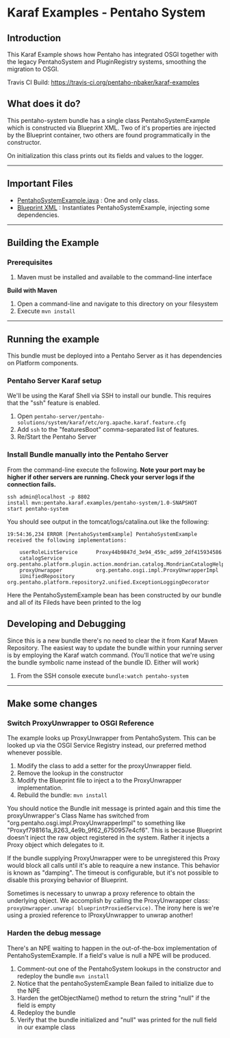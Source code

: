 # Karaf Examples - Pentaho System
## Introduction
This Karaf Example shows how Pentaho has integrated OSGI together with the legacy PentahoSystem and PluginRegistry systems, smoothing the migration to OSGI. 

Travis CI Build: https://travis-ci.org/pentaho-nbaker/karaf-examples

## What does it do?
This pentaho-system bundle has a single class PentahoSystemExample which is constructed via Blueprint XML. 
Two of it's properties are injected by the Blueprint container, two others are found programmatically
in the constructor.

On initialization this class prints out its fields and values to the logger.

---

## Important Files
* [PentahoSystemExample.java](src/main/java/org/pentaho/karaf/examples/pentahosystem/PentahoSystemExample.java) : One and only class.
* [Blueprint XML](src/main/resources/OSGI-INF/blueprint/beans.xml) : Instantiates PentahoSystemExample, injecting some dependencies.

---

## Building the Example
### Prerequisites
1. Maven must be installed and available to the command-line interface

__Build with Maven__

1. Open a command-line and navigate to this directory on your filesystem
2. Execute `mvn install`

---

## Running the example
This bundle must be deployed into a Pentaho Server as it has dependencies on Platform components.

### Pentaho Server Karaf setup
We'll be using the Karaf Shell via SSH to install our bundle. This requires that the "ssh" feature is enabled.

1. Open `pentaho-server/pentaho-solutions/system/karaf/etc/org.apache.karaf.feature.cfg`
2. Add `ssh` to the "featuresBoot" comma-separated list of features.
3. Re/Start the Pentaho Server

### Install Bundle manually into the Pentaho Server
From the command-line execute the following. __Note your port may be higher if other servers are running.
Check your server logs if the connection fails.__
```
ssh admin@localhost -p 8802
install mvn:pentaho.karaf.examples/pentaho-system/1.0-SNAPSHOT
start pentaho-system
```

You should see output in the tomcat/logs/catalina.out like the following:
```
19:54:36,234 ERROR [PentahoSystemExample] PentahoSystemExample received the following implementations:

	userRoleListService      Proxy44b9847d_3e94_459c_ad99_2df415934586
	catalogService           org.pentaho.platform.plugin.action.mondrian.catalog.MondrianCatalogHelper
	proxyUnwrapper           org.pentaho.osgi.impl.ProxyUnwrapperImpl
	iUnifiedRepository       org.pentaho.platform.repository2.unified.ExceptionLoggingDecorator
```

Here the PentahoSystemExample bean has been constructed by our bundle and all of its Fileds have been printed to the log


## Developing and Debugging
Since this is a new bundle there's no need to clear the it from Karaf Maven Repository. The easiest way to update the bundle within your running server is by employing the Karaf watch command. (You'll notice that we're using the bundle symbolic name instead of 
the bundle ID. Either will work)

1. From the SSH console execute `bundle:watch pentaho-system`

---

## Make some changes
### Switch ProxyUnwrapper to OSGI Reference

The example looks up ProxyUnwrapper from PentahoSystem. This can be looked up via the OSGI Service 
Registry instead, our preferred method whenever possible.

1. Modify the class to add a setter for the proxyUnwrapper field.
2. Remove the lookup in the constructor
3. Modify the Blueprint file to inject a <reference> to the ProxyUnwrapper implementation.
4. Rebuild the bundle: `mvn install`

You should notice the Bundle init message is printed again and this time the proxyUnwrapper's Class Name
has switched from "org.pentaho.osgi.impl.ProxyUnwrapperImpl" to something like 
"Proxyf798161a_8263_4e9b_9f62_6750957e4cf6". This is because Blueprint doesn't inject 
the raw object registered in the system. Rather it injects a Proxy object which delegates to it. 

If the bundle supplying ProxyUnwrapper were to be unregistered this Proxy would block all
calls until it's able to reaquire a new instance. This behavior is known as "damping". The timeout is configurable, but it's not possible to disable this proxying behavior of Blueprint.

Sometimes is necessary to unwrap a proxy reference to obtain the underlying object. We accomplish by calling the ProxyUnwrapper class: `proxyUnwrapper.unwrap( blueprintProxiedService)`. The irony here is we're using a proxied reference to IProxyUnwrapper to unwrap another! 

### Harden the debug message
There's an NPE waiting to happen in the out-of-the-box implementation of PentahoSystemExample. If a field's 
value is null a NPE will be produced.

1. Comment-out one of the PentahoSystem lookups in the constructor and redeploy the bundle `mvn install`
2. Notice that the pentahoSystemExample Bean failed to initialize due to the NPE
3. Harden the getObjectName() method to return the string "null" if the field is empty
4. Redeploy the bundle
4. Verify that the bundle initialized and "null" was printed for the null field in our example class
